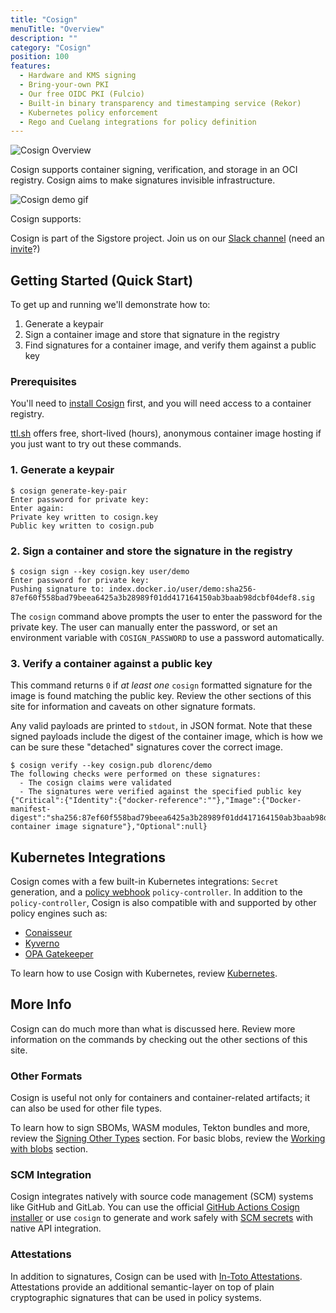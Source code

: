 ```yaml
---
title: "Cosign"
menuTitle: "Overview"
description: ""
category: "Cosign"
position: 100
features:
  - Hardware and KMS signing
  - Bring-your-own PKI
  - Our free OIDC PKI (Fulcio)
  - Built-in binary transparency and timestamping service (Rekor)
  - Kubernetes policy enforcement
  - Rego and Cuelang integrations for policy definition
---
```


![Cosign Overview](/sigstore_cosign-horizontal-color.svg)

Cosign supports container signing, verification, and storage in an OCI registry.
Cosign aims to make signatures invisible infrastructure.

![Cosign demo gif](/cosign.gif)

Cosign supports:

<list :items="features" type="info"></list>

Cosign is part of the Sigstore project. Join us on our [Slack channel](https://sigstore.slack.com/) (need an [invite](https://links.sigstore.dev/slack-invite)?)

## Getting Started (Quick Start)

To get up and running we'll demonstrate how to: 

1. Generate a keypair
1. Sign a container image and store that signature in the registry
1. Find signatures for a container image, and verify them against a public key

### Prerequisites

You'll need to [install Cosign](installation) first, and you will need access to a container registry.

[ttl.sh](https://ttl.sh) offers free, short-lived (hours), anonymous container image
hosting if you just want to try out these commands.

### 1. Generate a keypair

```shell
$ cosign generate-key-pair
Enter password for private key:
Enter again:
Private key written to cosign.key
Public key written to cosign.pub
```

### 2. Sign a container and store the signature in the registry

```shell
$ cosign sign --key cosign.key user/demo
Enter password for private key:
Pushing signature to: index.docker.io/user/demo:sha256-87ef60f558bad79beea6425a3b28989f01dd417164150ab3baab98dcbf04def8.sig
```

The `cosign` command above prompts the user to enter the password for the private key.
The user can manually enter the password, or set an environment variable with `COSIGN_PASSWORD` to use a password automatically.

### 3. Verify a container against a public key

This command returns `0` if *at least one* `cosign` formatted signature for the image is found
matching the public key. Review the other sections of this site for information and caveats on other signature formats.

Any valid payloads are printed to `stdout`, in JSON format.
Note that these signed payloads include the digest of the container image, which is how we can be
sure these "detached" signatures cover the correct image.

```shell
$ cosign verify --key cosign.pub dlorenc/demo
The following checks were performed on these signatures:
  - The cosign claims were validated
  - The signatures were verified against the specified public key
{"Critical":{"Identity":{"docker-reference":""},"Image":{"Docker-manifest-digest":"sha256:87ef60f558bad79beea6425a3b28989f01dd417164150ab3baab98dcbf04def8"},"Type":"cosign container image signature"},"Optional":null}
```

## Kubernetes Integrations

Cosign comes with a few built-in Kubernetes integrations: `Secret` generation, and a [policy webhook](../policy-controller/overview) `policy-controller`.
In addition to the `policy-controller`, Cosign is also compatible with and supported by other policy engines such as:

* [Conaisseur](https://github.com/sse-secure-systems/connaisseur#what-is-connaisseur)
* [Kyverno](https://kyverno.io/docs/writing-policies/verify-images/)
* [OPA Gatekeeper](https://github.com/sigstore/cosign-gatekeeper-provider)

To learn how to use Cosign with Kubernetes, review [Kubernetes](kubernetes).

## More Info

Cosign can do much more than what is discussed here. Review more information on the commands by checking out the other sections of this site.

### Other Formats

Cosign is useful not only for containers and container-related artifacts; it can also be used for other file types. 

To learn how to sign SBOMs, WASM modules, Tekton bundles and more, review the [Signing Other Types](/cosign/other_types) section. For basic blobs, review the [Working with blobs](working_with_blobs) section.

### SCM Integration

Cosign integrates natively with source code management (SCM) systems like GitHub and GitLab.
You can use the official [GitHub Actions Cosign installer](https://github.com/marketplace/actions/cosign-installer) or use `cosign` to generate and work safely with [SCM secrets](git_support) with native API integration.

### Attestations

In addition to signatures, Cosign can be used with [In-Toto Attestations](https://github.com/in-toto/attestation).
Attestations provide an additional semantic-layer on top of plain cryptographic signatures that can be used in policy systems.
